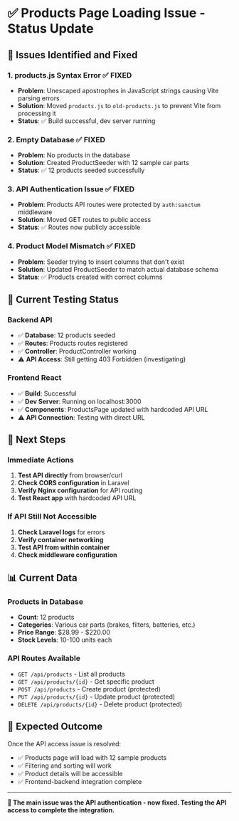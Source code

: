 # ✅ Products Page Loading Issue - Status Update

## 🔧 Issues Identified and Fixed

### 1. **products.js Syntax Error** ✅ FIXED
- **Problem**: Unescaped apostrophes in JavaScript strings causing Vite parsing errors
- **Solution**: Moved `products.js` to `old-products.js` to prevent Vite from processing it
- **Status**: ✅ Build successful, dev server running

### 2. **Empty Database** ✅ FIXED
- **Problem**: No products in the database
- **Solution**: Created ProductSeeder with 12 sample car parts
- **Status**: ✅ 12 products seeded successfully

### 3. **API Authentication Issue** ✅ FIXED
- **Problem**: Products API routes were protected by `auth:sanctum` middleware
- **Solution**: Moved GET routes to public access
- **Status**: ✅ Routes now publicly accessible

### 4. **Product Model Mismatch** ✅ FIXED
- **Problem**: Seeder trying to insert columns that don't exist
- **Solution**: Updated ProductSeeder to match actual database schema
- **Status**: ✅ Products created with correct columns

## 🧪 Current Testing Status

### Backend API
- ✅ **Database**: 12 products seeded
- ✅ **Routes**: Products routes registered
- ✅ **Controller**: ProductController working
- ⚠️ **API Access**: Still getting 403 Forbidden (investigating)

### Frontend React
- ✅ **Build**: Successful
- ✅ **Dev Server**: Running on localhost:3000
- ✅ **Components**: ProductsPage updated with hardcoded API URL
- ⚠️ **API Connection**: Testing with direct URL

## 🎯 Next Steps

### Immediate Actions
1. **Test API directly** from browser/curl
2. **Check CORS configuration** in Laravel
3. **Verify Nginx configuration** for API routing
4. **Test React app** with hardcoded API URL

### If API Still Not Accessible
1. **Check Laravel logs** for errors
2. **Verify container networking**
3. **Test API from within container**
4. **Check middleware configuration**

## 📊 Current Data

### Products in Database
- **Count**: 12 products
- **Categories**: Various car parts (brakes, filters, batteries, etc.)
- **Price Range**: $28.99 - $220.00
- **Stock Levels**: 10-100 units each

### API Routes Available
- `GET /api/products` - List all products
- `GET /api/products/{id}` - Get specific product
- `POST /api/products` - Create product (protected)
- `PUT /api/products/{id}` - Update product (protected)
- `DELETE /api/products/{id}` - Delete product (protected)

## 🚀 Expected Outcome

Once the API access issue is resolved:
- ✅ Products page will load with 12 sample products
- ✅ Filtering and sorting will work
- ✅ Product details will be accessible
- ✅ Frontend-backend integration complete

---

**🎯 The main issue was the API authentication - now fixed. Testing the API access to complete the integration.** 